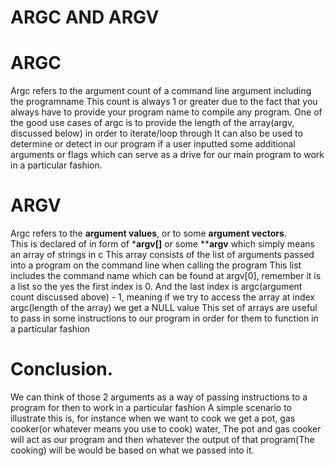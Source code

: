 # ARGC AND ARGV

# ARGC 

Argc refers to the argument count of a command line argument including the programname
This count is always 1 or greater due to the fact that you always have to provide
your program name to compile any program. 
One of the good use cases of argc is to provide the length of the array(argv, discussed below) in order to iterate/loop through
It can also be used to determine or detect in our program if a user inputted some additional arguments or flags
which can serve as a drive for our main program to work in a particular fashion.



# ARGV

Argc refers to the __argument values__, or to some __argument vectors__.  
This is declared of in form of ***argv[]** or some ****argv** which simply means an array of strings in c
This array consists of the list of arguments passed into a program on the command line when calling the program
This list includes the command name which can be found at argv[0], remember it is a list so the yes the first index is 0.
And the last index is argc(argument count discussed above) - 1, meaning if we try to access the array at index argc(length of the array) we get a NULL value
This set of arrays are useful to pass in some instructions to our program in order for them to function in a particular fashion



# Conclusion.

We can think of those 2 arguments as a way of passing instructions to a program for then to work in a particular fashion
A simple scenario to illustrate this is, for instance when we want to cook we get a pot, gas cooker(or whatever means you use to cook)
water, The pot and gas cooker will act as our program and then whatever the output of that program(The cooking) will be would be based on what we passed into it.

